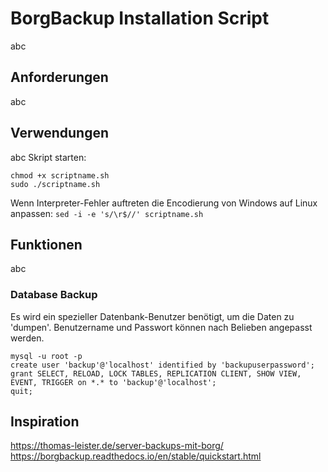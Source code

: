 # BorgBackup Installation Script
abc

## Anforderungen
abc

## Verwendungen
abc
Skript starten:
```
chmod +x scriptname.sh
sudo ./scriptname.sh
```

Wenn Interpreter-Fehler auftreten die Encodierung von Windows auf Linux anpassen:
`sed -i -e 's/\r$//' scriptname.sh`

## Funktionen
abc

### Database Backup
Es wird ein spezieller Datenbank-Benutzer benötigt, um die Daten zu 'dumpen'. 
Benutzername und Passwort können nach Belieben angepasst werden.
```
mysql -u root -p
create user 'backup'@'localhost' identified by 'backupuserpassword';
grant SELECT, RELOAD, LOCK TABLES, REPLICATION CLIENT, SHOW VIEW, EVENT, TRIGGER on *.* to 'backup'@'localhost';
quit;
```

## Inspiration
https://thomas-leister.de/server-backups-mit-borg/
https://borgbackup.readthedocs.io/en/stable/quickstart.html